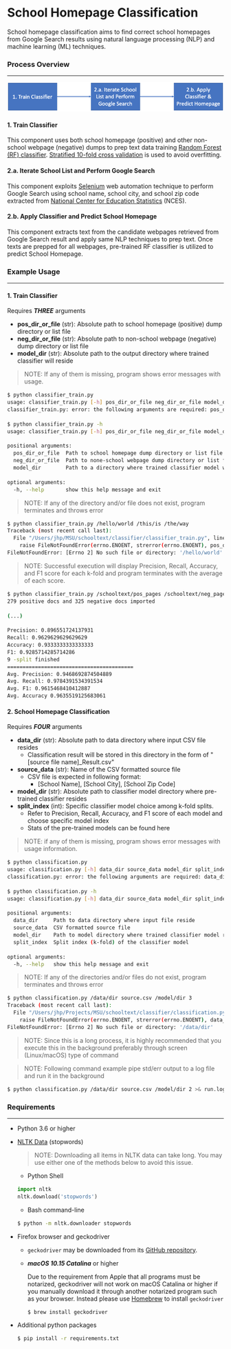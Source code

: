 # School Homepage Classification

School homepage classification aims to find correct school homepages from Google Search results using natural language processing (NLP) and machine learning (ML) techniques.  

### Process Overview

------

![Process Overview](images/proc_overview.png)

#### 1. Train Classifier

This component uses both school homepage (positive) and other non-school webpage (negative) dumps to prep text data training [Random Forest (RF) classifier](https://scikit-learn.org/stable/modules/generated/sklearn.ensemble.RandomForestClassifier.html). [Stratified 10-fold cross validation](https://scikit-learn.org/stable/modules/generated/sklearn.model_selection.StratifiedKFold.html) is used to avoid overfitting.

#### 2.a. Iterate School List and Perform Google Search

This component exploits [Selenium](https://selenium-python.readthedocs.io/) web automation technique to perform Google Search using school name, school city, and school zip code extracted from [National Center for Education Statistics](https://nces.ed.gov/) (NCES).

#### 2.b. Apply Classifier and Predict School Homepage

This component extracts text from the candidate webpages retrieved from Google Search result and apply same NLP techniques to prep text. Once texts are prepped for all webpages, pre-trained RF classifier is utilized to predict School Homepage.

### Example Usage

------

#### 1. Train Classifier

Requires ***THREE*** arguments

- **pos_dir_or_file** (str): Absolute path to school homepage (positive) dump directory or list file
- **neg_dir_or_file** (str): Absolute path to non-school webpage (negative) dump directory or list file
- **model_dir** (str): Absolute path to the output directory where trained classifier will reside

> NOTE: If any of them is missing, program shows error messages with usage.

```bash
$ python classifier_train.py
usage: classifier_train.py [-h] pos_dir_or_file neg_dir_or_file model_dir
classifier_train.py: error: the following arguments are required: pos_dir_or_file, neg_dir_or_file, model_dir

$ python classifier_train.py -h
usage: classifier_train.py [-h] pos_dir_or_file neg_dir_or_file model_dir

positional arguments:
  pos_dir_or_file  Path to school homepage dump directory or list file
  neg_dir_or_file  Path to none-school webpage dump directory or list file
  model_dir        Path to a directory where trained classifier model will reside

optional arguments:
  -h, --help       show this help message and exit
```

> NOTE: If any of the directory and/or file does not exist, program terminates and throws error

```bash
$ python classifier_train.py /hello/world /this/is /the/way
Traceback (most recent call last):
  File "/Users/jhp/MSU/schooltext/classifier/classifier_train.py", line 26, in <module>
    raise FileNotFoundError(errno.ENOENT, strerror(errno.ENOENT), pos_dir_or_file)
FileNotFoundError: [Errno 2] No such file or directory: '/hello/world'
```

> NOTE: Successful execution will display Precision, Recall, Accuracy, and F1 score for each k-fold and program terminates with the average of each score.

```bash
$ python classifier_train.py /schooltext/pos_pages /schooltext/neg_pages /schooltext/model
279 positive docs and 325 negative docs imported

(...)

Precision: 0.896551724137931
Recall: 0.9629629629629629
Accuracy: 0.9333333333333333
F1: 0.9285714285714286
9 -split finished
=========================================
Avg. Precision: 0.9468692874504889
Avg. Recall: 0.9784391534391534
Avg. F1: 0.9615468410412887
Avg. Accuracy 0.9635519125683061
```

#### 2. School Homepage Classification

Requires ***FOUR*** arguments

- **data_dir** (str): Absolute path to data directory where input CSV file resides
  - Classification result will be stored in this directory in the form of "[source file name]_Result.csv"
- **source_data** (str): Name of the CSV formatted source file
  - CSV file is expected in following format:
    - [School Name], [School City], [School Zip Code]
- **model_dir** (str): Absolute path to classifier model directory where pre-trained classifier resides
- **split_index** (int): Specific classifier model choice among k-fold splits.
  - Refer to Precision, Recall, Accuracy, and F1 score of each model and choose specific model index
  - Stats of the pre-trained models can be found here

> NOTE: if any of them is missing, program shows error messages with usage information.

```bash
$ python classification.py
usage: classification.py [-h] data_dir source_data model_dir split_index
classification.py: error: the following arguments are required: data_dir, source_data, model_dir, split_index

$ python classification.py -h
usage: classification.py [-h] data_dir source_data model_dir split_index

positional arguments:
  data_dir     Path to data directory where input file reside
  source_data  CSV formatted source file
  model_dir    Path to model directory where trained classifier model reside
  split_index  Split index (k-fold) of the classifier model

optional arguments:
  -h, --help   show this help message and exit
```

> NOTE: If any of the directories and/or files do not exist, program terminates and throws error

```bash
$ python classification.py /data/dir source.csv /model/dir 3
Traceback (most recent call last):
  File "/Users/jhp/Projects/MSU/schooltext/classifier/classification.py", line 61, in <module>
    raise FileNotFoundError(errno.ENOENT, strerror(errno.ENOENT), data_dir)
FileNotFoundError: [Errno 2] No such file or directory: '/data/dir'
```

> NOTE: Since this is a long process, it is highly recommended that you execute this in the background preferably through screen (Linux/macOS) type of command

> NOTE: Following command example pipe std/err output to a log file and run it in the background

```bash
$ python classification.py /data/dir source.csv /model/dir 2 >& run.log &
```

### Requirements

------

- Python 3.6 or higher

- [NLTK Data](https://www.nltk.org/data.html) (stopwords)

  > NOTE: Downloading all items in NLTK data can take long. You may use either one of the methods below to avoid this issue.

  - Python Shell

  ```python
  import nltk
  nltk.download('stopwords')
  ```

  - Bash command-line

  ```bash
  $ python -m nltk.downloader stopwords
  ```

- Firefox browser and geckodriver

  - `geckodriver` may be downloaded from its [GitHub repository](https://github.com/mozilla/geckodriver/releases).

  - ***macOS 10.15 Catalina*** or higher

    Due to the requirement from Apple that all programs must be notarized, geckodriver will not work on macOS Catalina or higher if you manually download it through another notarized program such as your browser. Instead please use [Homebrew](https://brew.sh/) to install `geckodriver`

    ```bash
    $ brew install geckodriver
    ```

- Additional python packages

  ```bash
  $ pip install -r requirements.txt
  ```


